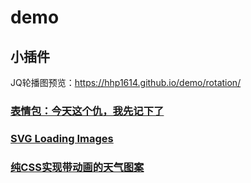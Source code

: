 # demo
## 小插件

JQ轮播图预览：https://hhp1614.github.io/demo/rotation/

### [表情包：今天这个仇，我先记下了](https://hhp1614.github.io/demo/Expression/index.html)

### [SVG Loading Images](https://hhp1614.github.io/demo/LoadingSVG/index.html)

### [纯CSS实现带动画的天气图案](https://hhp1614.github.io/demo/WeatherIcon/index.html)
